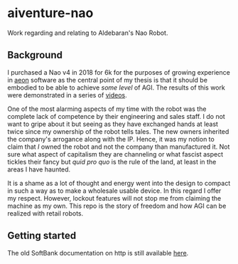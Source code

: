 # aiventure-nao

Work regarding and relating to Aldebaran's Nao Robot.

## Background

I purchased a Nao v4 in 2018 for 6k for the purposes of growing experience in [aeon](https://github.com/cartheur/aeon) software as the central point of my thesis is that it should be embodied to be able to achieve _some level_ of AGI. The results of this work were demonstrated in a series of [videos](https://cartheur.com/Products/Companion).

One of the most alarming aspects of my time with the robot was the complete lack of competence by their engineering and sales staff. I do not want to gripe about it but seeing as they have exchanged hands at least twice since my ownership of the robot tells tales. The new owners inherited the company's arrogance along with the IP. Hence, it was my notion to claim that _I_ owned the robot and not the company than manufactured it. Not sure what aspect of capitalism they are channeling or what fascist aspect tickles their fancy but _quid pro quo_ is the rule of the land, at least in the areas I have haunted.

It is a shame as a lot of thought and energy went into the design to compact in such a way as to make a wholesale usable device. In this regard I offer my respect. However, lockout features will not stop me from claiming the machine as my own. This repo is the story of freedom and how AGI can be realized with retail robots.

## Getting started

The old SoftBank documentation on http is still available [here](http://doc.aldebaran.com/qibuild/beginner/index.html).
